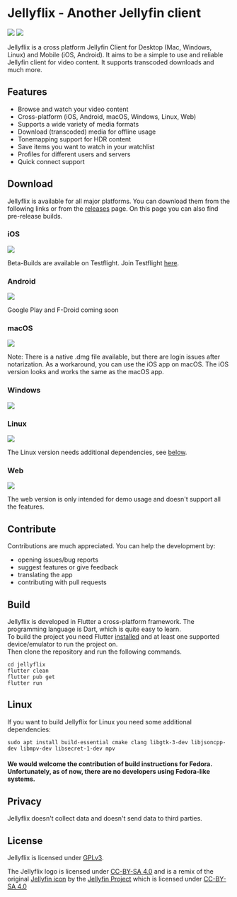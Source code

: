 # Jellyflix - Another Jellyfin client

[![](https://img.shields.io/badge/matrix-000000?style=for-the-badge&logo=Matrix&logoColor=white)](https://matrix.to/#/%23jellyflix%3Amatrix.org)
[![](https://img.shields.io/badge/matrix-000000?style=for-the-badge&logo=Matrix&logoColor=white)](https://matrix.to/#/#jellyflix-space:matrix.org)

Jellyflix is a cross platform Jellyfin Client for Desktop (Mac, Windows, Linux) and Mobile (iOS, Android). It aims to be a simple to use and reliable Jellyfin client for video content. It supports transcoded downloads and much more.

## Features

- Browse and watch your video content
- Cross-platform (iOS, Android, macOS, Windows, Linux, Web)
- Supports a wide variety of media formats
- Download (transcoded) media for offline usage
- Tonemapping support for HDR content
- Save items you want to watch in your watchlist
- Profiles for different users and servers
- Quick connect support

## Download

Jellyflix is available for all major platforms. You can download them from the following links or from the [releases](https://github.com/jellyflix-app/jellyflix/releases) page. On this page you can also find pre-release builds.

### iOS

[![](https://img.shields.io/badge/App_Store-0D96F6?style=for-the-badge&logo=app-store&logoColor=white)](https://apps.apple.com/de/app/jellyflix/id6476043683)

Beta-Builds are available on Testflight. Join Testflight [here](https://testflight.apple.com/join/Nc1Jw9tc).

### Android

[![](https://img.shields.io/badge/Android-3DDC84?style=for-the-badge&logo=android&logoColor=white)](https://github.com/jellyflix-app/jellyflix/releases/latest/download/jellyflix.apk)

Google Play and F-Droid coming soon

### macOS

[![](https://img.shields.io/badge/App_Store-0D96F6?style=for-the-badge&logo=app-store&logoColor=white)](https://apps.apple.com/de/app/jellyflix/id6476043683)

Note: There is a native .dmg file available, but there are login issues after notarization. As a workaround, you can use the iOS app on macOS. The iOS version looks and works the same as the macOS app.

### Windows

[![](https://img.shields.io/badge/Windows-0078D6?style=for-the-badge&logo=windows&logoColor=white)](https://github.com/jellyflix-app/jellyflix/releases/latest/download/jellyflix-windows.zip)

### Linux

[![](https://img.shields.io/badge/Linux-FCC624?style=for-the-badge&logo=linux&logoColor=black)](https://github.com/jellyflix-app/jellyflix/releases/latest/download/jellyflix-linux.zip)

The Linux version needs additional dependencies, see [below](#linux).

### Web

[![](https://img.shields.io/badge/Web-000000?style=for-the-badge&logo=web&logoColor=white)](https://jellyflix.kiejon.com)

The web version is only intended for demo usage and doesn't support all the features.

## Contribute

Contributions are much appreciated. You can help the development by:

- opening issues/bug reports
- suggest features or give feedback
- translating the app
- contributing with pull requests

## Build

Jellyflix is developed in Flutter a cross-platform framework. The programming language is Dart, which is quite easy to learn. <br>
To build the project you need Flutter [installed](https://docs.flutter.dev/get-started/install) and at least one supported device/emulator to run the project on. <br>
Then clone the repository and run the following commands.

```
cd jellyflix
flutter clean
flutter pub get
flutter run
```

## Linux

If you want to build Jellyflix for Linux you need some additional dependencies:

```
sudo apt install build-essential cmake clang libgtk-3-dev libjsoncpp-dev libmpv-dev libsecret-1-dev mpv
```

#### We would welcome the contribution of build instructions for Fedora. Unfortunately, as of now, there are no developers using Fedora-like systems.

## Privacy

Jellyflix doesn't collect data and doesn't send data to third parties.

## License

Jellyflix is licensed under [GPLv3](LICENSE).

The Jellyflix logo is licensed under [CC-BY-SA 4.0](https://creativecommons.org/licenses/by-sa/4.0/) and is a remix of the original [Jellyfin icon](https://github.com/jellyfin/jellyfin-ux/blob/master/branding/SVG/icon-transparent.svg) by the [Jellyfin Project](https://jellyfin.org/) which is licensed under [CC-BY-SA 4.0](https://github.com/jellyfin/jellyfin-ux/blob/master/LICENSE)
